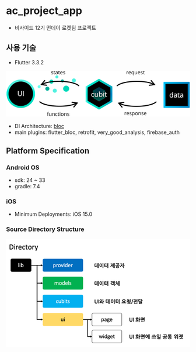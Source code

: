 # ac_project_app

- 비사이드 12기 먼데이 로켓팀 프로젝트

## 사용 기술

- Flutter 3.3.2

![bloc.png](images/bloc.png)

- DI Architecture: [bloc](https://pub.dev/packages/flutter_bloc)
- main plugins: flutter_bloc, retrofit, very_good_analysis, firebase_auth

## Platform Specification

### Android OS
- sdk: 24 ~ 33
- gradle: 7.4

### iOS
- Minimum Deployments: iOS 15.0

### Source Directory Structure
![project_directory.png](images/project_directory.png)
